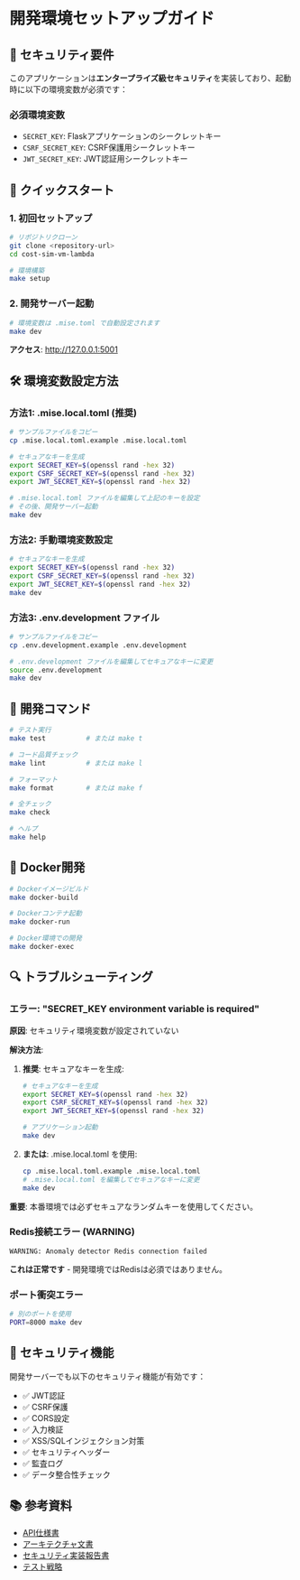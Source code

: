# 開発環境セットアップガイド

## 🔐 セキュリティ要件

このアプリケーションは**エンタープライズ級セキュリティ**を実装しており、起動時に以下の環境変数が必須です：

### 必須環境変数
- `SECRET_KEY`: Flaskアプリケーションのシークレットキー
- `CSRF_SECRET_KEY`: CSRF保護用シークレットキー  
- `JWT_SECRET_KEY`: JWT認証用シークレットキー

## 🚀 クイックスタート

### 1. 初回セットアップ
```bash
# リポジトリクローン
git clone <repository-url>
cd cost-sim-vm-lambda

# 環境構築
make setup
```

### 2. 開発サーバー起動
```bash
# 環境変数は .mise.toml で自動設定されます
make dev
```

**アクセス**: http://127.0.0.1:5001

## 🛠️ 環境変数設定方法

### 方法1: .mise.local.toml (推奨)
```bash
# サンプルファイルをコピー
cp .mise.local.toml.example .mise.local.toml

# セキュアなキーを生成
export SECRET_KEY=$(openssl rand -hex 32)
export CSRF_SECRET_KEY=$(openssl rand -hex 32)  
export JWT_SECRET_KEY=$(openssl rand -hex 32)

# .mise.local.toml ファイルを編集して上記のキーを設定
# その後、開発サーバー起動
make dev
```

### 方法2: 手動環境変数設定
```bash
# セキュアなキーを生成
export SECRET_KEY=$(openssl rand -hex 32)
export CSRF_SECRET_KEY=$(openssl rand -hex 32)
export JWT_SECRET_KEY=$(openssl rand -hex 32)
make dev
```

### 方法3: .env.development ファイル
```bash
# サンプルファイルをコピー
cp .env.development.example .env.development

# .env.development ファイルを編集してセキュアなキーに変更
source .env.development
make dev
```

## 🔧 開発コマンド

```bash
# テスト実行
make test          # または make t

# コード品質チェック
make lint          # または make l

# フォーマット
make format        # または make f

# 全チェック
make check

# ヘルプ
make help
```

## 🐳 Docker開発

```bash
# Dockerイメージビルド
make docker-build

# Dockerコンテナ起動
make docker-run

# Docker環境での開発
make docker-exec
```

## 🔍 トラブルシューティング

### エラー: "SECRET_KEY environment variable is required"

**原因**: セキュリティ環境変数が設定されていない

**解決方法**:
1. **推奨**: セキュアなキーを生成:
   ```bash
   # セキュアなキーを生成
   export SECRET_KEY=$(openssl rand -hex 32)
   export CSRF_SECRET_KEY=$(openssl rand -hex 32)
   export JWT_SECRET_KEY=$(openssl rand -hex 32)
   
   # アプリケーション起動
   make dev
   ```

2. **または**: .mise.local.toml を使用:
   ```bash
   cp .mise.local.toml.example .mise.local.toml
   # .mise.local.toml を編集してセキュアなキーに変更
   make dev
   ```

**重要**: 本番環境では必ずセキュアなランダムキーを使用してください。

### Redis接続エラー (WARNING)
```
WARNING: Anomaly detector Redis connection failed
```

**これは正常です** - 開発環境ではRedisは必須ではありません。

### ポート衝突エラー
```bash
# 別のポートを使用
PORT=8000 make dev
```

## 🔐 セキュリティ機能

開発サーバーでも以下のセキュリティ機能が有効です：

- ✅ JWT認証
- ✅ CSRF保護
- ✅ CORS設定
- ✅ 入力検証
- ✅ XSS/SQLインジェクション対策
- ✅ セキュリティヘッダー
- ✅ 監査ログ
- ✅ データ整合性チェック

## 📚 参考資料

- [API仕様書](ref/api-endpoints-reference.md)
- [アーキテクチャ文書](ref/architecture-overview.md)
- [セキュリティ実装報告書](Design/security-implementation-report.md)
- [テスト戦略](ref/testing-framework-guide.md)